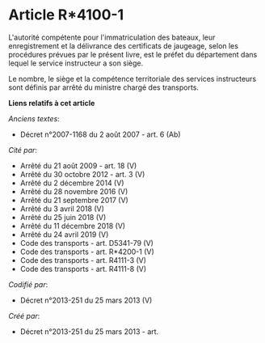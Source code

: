 # Article R*4100-1

L'autorité compétente pour l'immatriculation des bateaux, leur  enregistrement et la délivrance des certificats de jaugeage,
selon les  procédures prévues par le présent livre, est le préfet du département  dans lequel le service instructeur a son
siège. 

Le  nombre, le siège et la compétence territoriale des services instructeurs  sont définis par arrêté du ministre chargé des
transports.

**Liens relatifs à cet article**

_Anciens textes_:

  - Décret n°2007-1168 du 2 août 2007 - art. 6 (Ab)

_Cité par_:

  - Arrêté du 21 août 2009 - art. 18 (V)
  - Arrêté du 30 octobre 2012 - art. 3 (V)
  - Arrêté du 2 décembre 2014 (V)
  - Arrêté du 28 novembre 2016 (V)
  - Arrêté du 21 septembre 2017 (V)
  - Arrêté du 3 avril 2018 (V)
  - Arrêté du 25 juin 2018 (V)
  - Arrêté du 11 décembre 2018 (V)
  - Arrêté du 24 avril 2019 (V)
  - Code des transports - art. D5341-79 (V)
  - Code des transports - art. R*4200-1 (V)
  - Code des transports - art. R4111-3 (V)
  - Code des transports - art. R4111-8 (V)

_Codifié par_:

  - Décret n°2013-251 du 25 mars 2013 (V)

_Créé par_:

  - Décret n°2013-251 du 25 mars 2013 - art.
